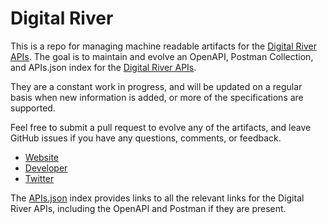 # Digital RiverThis is a repo for managing machine readable artifacts for the [Digital River APIs](https://digitalriver.com). The goal is to maintain and evolve an OpenAPI, Postman Collection, and APIs.json index for the [Digital River APIs](https://digitalriver.com).They are a constant work in progress, and will be updated on a regular basis when new information is added, or more of the specifications are supported.Feel free to submit a pull request to evolve any of the artifacts, and leave GitHub issues if you have any questions, comments, or feedback.- [Website](https://digitalriver.com)- [Developer](https://digitalriver.com)- [Twitter](https://twitter.com/DigitalRiverInc)The [APIs.json](https://github.com/api-evangelist/digital-river/blob/master/apis.json) index provides links to all the relevant links for the Digital River APIs, including the OpenAPI and Postman if they are present.